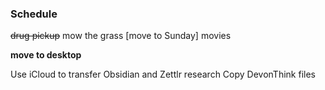 ### Schedule

~~drug pickup~~
mow the grass [move to Sunday]
movies

**move to desktop**

Use iCloud to transfer Obsidian and Zettlr research
Copy DevonThink files

